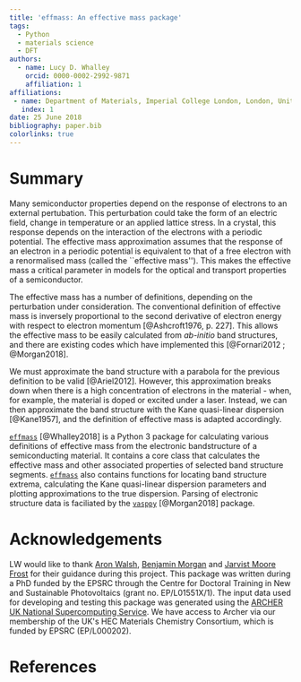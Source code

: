 ```yaml
---
title: 'effmass: An effective mass package'
tags:
  - Python
  - materials science
  - DFT
authors:
  - name: Lucy D. Whalley
    orcid: 0000-0002-2992-9871
    affiliation: 1
affiliations:
 - name: Department of Materials, Imperial College London, London, United Kingdom
   index: 1
date: 25 June 2018
bibliography: paper.bib
colorlinks: true
---
```


# Summary

Many semiconductor properties depend on the response of electrons to an external pertubation.
This perturbation could take the form of an electric field, change in temperature or an applied lattice stress. 
In a crystal, this response depends on the interaction of the electrons with a periodic potential. 
The effective mass approximation assumes that the response of an electron in a periodic potential is equivalent to that of a free electron with a renormalised mass (called the ``effective mass'').
This makes the effective mass a critical parameter in models for the optical and transport properties of a semiconductor.

The effective mass has a number of definitions, depending on the perturbation under consideration. 
The conventional definition of effective mass is inversely proportional to the second derivative of electron energy with respect to electron momentum [@Ashcroft1976, p. 227]. 
This allows the effective mass to be easily calculated from *ab-initio* band structures, and there are existing codes which have implemented this [@Fornari2012 ; @Morgan2018].

We must approximate the band structure with a parabola for the previous definition to be valid [@Ariel2012]. 
However, this approximation breaks down when there is a high concentration of electrons in the material - when, for example, the material is doped or excited under a laser. 
Instead, we can then approximate the band structure with the Kane quasi-linear dispersion [@Kane1957], and the definition of effective mass is adapted accordingly.

[``effmass``](https://github.com/lucydot/effmass) [@Whalley2018] is a Python 3 package for calculating various definitions of effective mass  from the electronic bandstructure of a semiconducting material. 
It contains a core class that calculates the effective mass and other associated properties of selected band structure segments.
[``effmass``](https://github.com/lucydot/effmass) also contains functions for locating band structure extrema, calculating the Kane quasi-linear dispersion parameters and plotting approximations to the true dispersion.
Parsing of electronic structure data is faciliated by the [``vasppy``](https://github.com/bjmorgan/vasppy) [@Morgan2018] package.

# Acknowledgements

LW would like to thank [Aron Walsh](https://github.com/aronwalsh), [Benjamin Morgan](https://github.com/bjmorgan) and [Jarvist Moore Frost](https://github.com/jarvist) for their guidance during this project.
This package was written during a PhD funded by the EPSRC through the Centre for Doctoral Training in New and Sustainable Photovoltaics (grant no. EP/L01551X/1).
The input data used for developing and testing this package was generated using the [ARCHER UK National Supercomputing Service](http://www.archer.ac.uk). We have access to Archer via our membership of the UK's HEC Materials Chemistry Consortium, which is funded by EPSRC (EP/L000202).

# References






